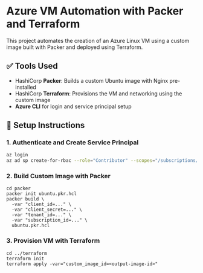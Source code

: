 # Azure VM Automation with Packer and Terraform

This project automates the creation of an Azure Linux VM using a custom image built with Packer and deployed using Terraform.

## ✅ Tools Used

- HashiCorp **Packer**: Builds a custom Ubuntu image with Nginx pre-installed
- HashiCorp **Terraform**: Provisions the VM and networking using the custom image
- **Azure CLI** for login and service principal setup

## 🔧 Setup Instructions

### 1. Authenticate and Create Service Principal

```bash
az login
az ad sp create-for-rbac --role="Contributor" --scopes="/subscriptions/<your-subscription-id>"
```

### 2. Build Custom Image with Packer 
```
cd packer
packer init ubuntu.pkr.hcl
packer build \
  -var "client_id=..." \
  -var "client_secret=..." \
  -var "tenant_id=..." \
  -var "subscription_id=..." \
  ubuntu.pkr.hcl
```

### 3. Provision VM with Terraform
```
cd ../terraform
terraform init
terraform apply -var="custom_image_id=<output-image-id>"
```
